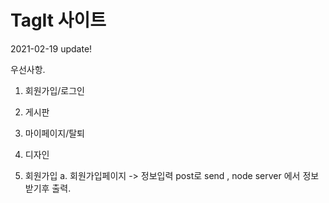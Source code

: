 # TagIt 사이트

2021-02-19 update!

우선사항.

1. 회원가입/로그인
2. 게시판
3. 마이페이지/탈퇴
4. 디자인

5. 회원가입
   a. 회원가입페이지 -> 정보입력 post로 send , node server 에서 정보 받기후 출력.
